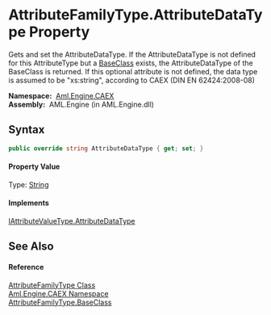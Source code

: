 AttributeFamilyType.AttributeDataType Property
==============================================
Gets and set the AttributeDataType. If the AttributeDataType is not defined for this AttributeType but a [BaseClass][1] exists, the AttributeDataType of the BaseClass is returned. If this optional attribute is not defined, the data type is assumed to be "xs:string", according to CAEX (DIN EN 62424:2008-08)

  **Namespace:**  [Aml.Engine.CAEX][2]  
  **Assembly:**  AML.Engine (in AML.Engine.dll)

Syntax
------

```csharp
public override string AttributeDataType { get; set; }
```

#### Property Value
Type: [String][3]
#### Implements
[IAttributeValueType.AttributeDataType][4]  


See Also
--------

#### Reference
[AttributeFamilyType Class][5]  
[Aml.Engine.CAEX Namespace][2]  
[AttributeFamilyType.BaseClass][1]  

[1]: BaseClass.md
[2]: ../README.md
[3]: https://docs.microsoft.com/dotnet/api/system.string
[4]: ../IAttributeValueType/AttributeDataType.md
[5]: README.md
[6]: https://www.automationml.org
[7]: ../../icons/logoShade.png